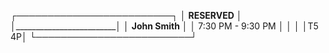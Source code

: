 ┌─────────────────────────┐
│      **RESERVED**       │
│_________________________│
│     **John Smith**      │
│    7:30 PM - 9:30 PM    │
│                         │
│T5                     4P│
└─────────────────────────┘